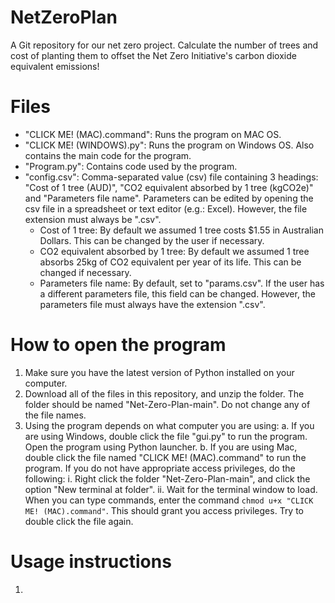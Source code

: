 # NetZeroPlan
A Git repository for our net zero project. Calculate the number of trees and cost of planting them to offset the Net Zero Initiative's carbon dioxide equivalent emissions!

# Files
- "CLICK ME! (MAC).command": Runs the program on MAC OS.
- "CLICK ME! (WINDOWS).py": Runs the program on Windows OS. Also contains the main code for the program.
- "Program.py": Contains code used by the program.
- "config.csv": Comma-separated value (csv) file containing 3 headings: "Cost of 1 tree (AUD)", "CO2 equivalent absorbed by 1 tree (kgCO2e)" and "Parameters file name". Parameters can be edited by opening the csv file in a spreadsheet or text editor (e.g.: Excel). However, the file extension must always be ".csv".
  - Cost of 1 tree: By default we assumed 1 tree costs $1.55 in Australian Dollars. This can be changed by the user if necessary.
  - CO2 equivalent absorbed by 1 tree: By default we assumed 1 tree absorbs 25kg of CO2 equivalent per year of its life. This can be changed if necessary.
  - Parameters file name: By default, set to "params.csv". If the user has a different parameters file, this field can be changed. However, the parameters file must always have the extension ".csv".

# How to open the program

1. Make sure you have the latest version of Python installed on your computer.
2. Download all of the files in this repository, and unzip the folder. The folder should be named "Net-Zero-Plan-main". Do not change any of the file names.
3. Using the program depends on what computer you are using:
  a. If you are using Windows, double click the file "gui.py" to run the program. Open the program using Python launcher.
  b. If you are using Mac, double click the file named "CLICK ME! (MAC).command" to run the program. If you do not have appropriate access privileges, do the following:
    i. Right click the folder "Net-Zero-Plan-main", and click the option "New terminal at folder".
    ii. Wait for the terminal window to load. When you can type commands, enter the command `chmod u+x "CLICK ME! (MAC).command"`. This should grant you access privileges. Try to double click the file again.

# Usage instructions

1. 
